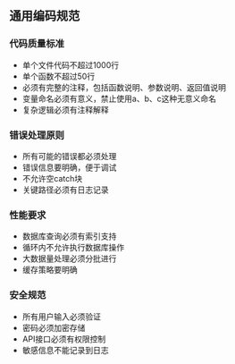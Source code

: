 ## 通用编码规范

### 代码质量标准
- 单个文件代码不超过1000行
- 单个函数不超过50行
- 必须有完整的注释，包括函数说明、参数说明、返回值说明
- 变量命名必须有意义，禁止使用a、b、c这种无意义命名
- 复杂逻辑必须有注释解释

### 错误处理原则
- 所有可能的错误都必须处理
- 错误信息要明确，便于调试
- 不允许空catch块
- 关键路径必须有日志记录

### 性能要求
- 数据库查询必须有索引支持
- 循环内不允许执行数据库操作
- 大数据量处理必须分批进行
- 缓存策略要明确

### 安全规范
- 所有用户输入必须验证
- 密码必须加密存储
- API接口必须有权限控制
- 敏感信息不能记录到日志